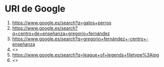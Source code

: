 # URI de Google
1. <https://www.google.es/search?q=gatos+perros>
2. <https://www.google.es/search?q=centro+de+enseñanza+gregorio+fernández>
3. <https://www.google.es/search?q=gregorio+fernández+-centro+-enseñanza>
4. <>
5. <https://www.google.es/search?q=league+of+legends+filetype%3Ajpg>
6. <>
